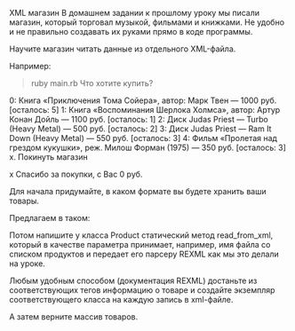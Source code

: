 ﻿XML магазин
В домашнем задании к прошлому уроку мы писали магазин, который торговал музыкой, фильмами и книжками. Не удобно и не правильно создавать их руками прямо в коде программы.

Научите магазин читать данные из отдельного XML-файла.

Например:

>ruby main.rb
Что хотите купить?

0: Книга «Приключения Тома Сойера», автор: Марк Твен — 1000 руб. [осталось: 5]
1: Книга «Воспоминания Шерлока Холмса», автор: Артур Конан Дойль — 1100 руб. [осталось: 1]
2: Диск Judas Priest — Turbo (Heavy Metal) — 500 руб. [осталось: 2]
3: Диск Judas Priest — Ram It Down (Heavy Metal) — 550 руб. [осталось: 3]
4: Фильм «Пролетая над грездом кукушки», реж. Милош Форман (1975) — 350 руб. [осталось: 3]
x. Покинуть магазин

x
Спасибо за покупки, с Вас 0 руб.

Для начала придумайте, в каком формате вы будете хранить ваши товары.

Предлагаем в таком:

<?xml version="1.0" encoding="utf-8"?>
<products>
  <product price="1000" amount_available="5">
    <book title="Приключения Тома Сойера" author_name="Марк Твен"></book>
  </product>
</products>
Потом напишите у класса Product статический метод read_from_xml, который в качестве параметра принимает, например, имя файла со списком продуктов и передает его парсеру REXML как мы это делали на уроке.

Любым удобным способом (документация REXML) достаньте из соответствующих тегов информацию о товаре и создайте экземпляр соответствующего класса на каждую запись в xml-файле.

А затем верните массив товаров.